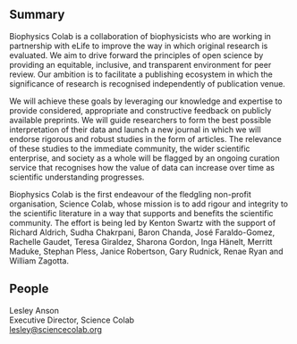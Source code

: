 ## Summary

Biophysics Colab is a collaboration of biophysicists who are working in partnership with eLife to improve the way in which original research is evaluated. We aim to drive forward the principles of open science by providing an equitable, inclusive, and transparent environment for peer review. Our ambition is to facilitate a publishing ecosystem in which the significance of research is recognised independently of publication venue.

We will achieve these goals by leveraging our knowledge and expertise to provide considered, appropriate and constructive feedback on publicly available preprints. We will guide researchers to form the best possible interpretation of their data and launch a new journal in which we will endorse rigorous and robust studies in the form of articles. The relevance of these studies to the immediate community, the wider scientific enterprise, and society as a whole will be flagged by an ongoing curation service that recognises how the value of data can increase over time as scientific understanding progresses.

Biophysics Colab is the first endeavour of the fledgling non-profit organisation, Science Colab, whose mission is to add rigour and integrity to the scientific literature in a way that supports and benefits the scientific community. The effort is being led by Kenton Swartz with the support of Richard Aldrich, Sudha Chakrpani, Baron Chanda, José Faraldo-Gomez, Rachelle Gaudet, Teresa Giraldez, Sharona Gordon, Inga Hänelt, Merritt Maduke, Stephan Pless, Janice Robertson, Gary Rudnick, Renae Ryan and William Zagotta.

## People

Lesley Anson  
Executive Director, Science Colab  
[lesley@sciencecolab.org](mailto:lesley@sciencecolab.org)
